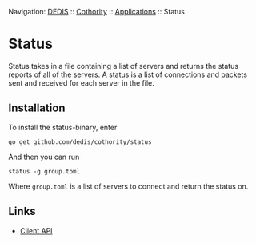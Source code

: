 Navigation: [DEDIS](https://github.com/dedis/doc/README.md) ::
[Cothority](../README.md) ::
[Applications](../doc/Applications.md) ::
Status

# Status

Status takes in a file containing a list of servers and returns the status
reports of all of the servers.
A status is a list of connections and packets sent and received for each server
in the file.

## Installation

To install the status-binary, enter

```
go get github.com/dedis/cothority/status
```

And then you can run

```
status -g group.toml
```

Where `group.toml` is a list of servers to connect and return
the status on.

## Links

- [Client API](service/README.md)

